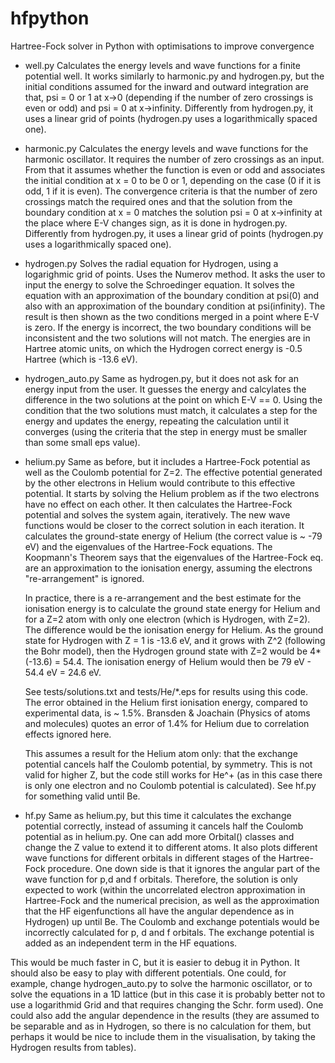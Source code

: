 # hfpython
Hartree-Fock solver in Python with optimisations to improve convergence

  * well.py
    Calculates the energy levels and wave functions for a finite potential well.
    It works similarly to harmonic.py and hydrogen.py, but the initial conditions assumed for the inward and outward integration
    are that, psi = 0 or 1 at x->0 (depending if the number of zero crossings is even or odd) and psi = 0 at x->infinity.
    Differently from hydrogen.py, it uses a linear grid of points (hydrogen.py uses a logarithmically spaced one).

  * harmonic.py
    Calculates the energy levels and wave functions for the harmonic oscillator.
    It requires the number of zero crossings as an input. From that it assumes whether the function is even or odd and
    associates the initial condition at x = 0 to be 0 or 1, depending on the case (0 if it is odd, 1 if it is even).
    The convergence criteria is that the number of zero crossings match the required ones and that the solution from the boundary
    condition at x = 0 matches the solution psi = 0 at x->infinity at the place where E-V changes sign, as it is done in hydrogen.py.
    Differently from hydrogen.py, it uses a linear grid of points (hydrogen.py uses a logarithmically spaced one).

  * hydrogen.py
    Solves the radial equation for Hydrogen, using a logarighmic grid of points.
    Uses the Numerov method.
    It asks the user to input the energy to solve the Schroedinger equation.
    It solves the equation with an approximation of the boundary condition at psi(0) and also
    with an approximation of the boundary condition at psi(infinity). The result is then shown as
    the two conditions merged in a point where E-V is zero.
    If the energy is incorrect, the two boundary conditions will be inconsistent and the two
    solutions will not match.
    The energies are in Hartree atomic units, on which the Hydrogen correct energy is -0.5 Hartree
    (which is -13.6 eV).

  * hydrogen_auto.py
    Same as hydrogen.py, but it does not ask for an energy input from the user.
    It guesses the energy and calcylates the difference in the two solutions at the point on which E-V == 0.
    Using the condition that the two solutions must match, it calculates a step for the energy and updates the energy,
    repeating the calculation until it converges (using the criteria that the step in energy must be smaller than some small eps value).

  * helium.py
    Same as before, but it includes a Hartree-Fock potential as well as the Coulomb potential for Z=2.
    The effective potential generated by the other electrons in Helium would contribute to this effective potential.
    It starts by solving the Helium problem as if the two electrons have no effect on each other.
    It then calculates the Hartree-Fock potential and solves the system again, iteratively.
    The new wave functions would be closer to the correct solution in each iteration.
    It calculates the ground-state energy of Helium (the correct value is ~ -79 eV) and the eigenvalues
    of the Hartree-Fock equations. The Koopmann's Theorem says that the eigenvalues of the Hartree-Fock eq.
    are an approximation to the ionisation energy, assuming the electrons "re-arrangement" is ignored.

    In practice, there is a re-arrangement and the best estimate for the ionisation energy is to calculate the ground state
    energy for Helium and for a Z=2 atom with only one electron (which is Hydrogen, with Z=2). The difference would be
    the ionisation energy for Helium. As the ground state for Hydrogen
    with Z = 1 is -13.6 eV, and it grows with Z^2 (following the Bohr model), then the Hydrogen ground state with Z=2 would
    be 4*(-13.6) = 54.4. The ionisation energy of Helium would then be 79 eV - 54.4 eV = 24.6 eV.

    See tests/solutions.txt and tests/He/*.eps for results using this code. The error obtained in the Helium first ionisation
    energy, compared to experimental data, is ~ 1.5%.
    Bransden & Joachain (Physics of atoms and molecules) quotes an error of 1.4% for Helium due to correlation effects ignored here.

    This assumes a result for the Helium atom only: that the exchange potential cancels half the Coulomb potential, by symmetry.
    This is not valid for higher Z, but the code still works for He^+ (as in this case there is only one electron and no Coulomb potential
    is calculated).
    See hf.py for something valid until Be.

  * hf.py
    Same as helium.py, but this time it calculates the exchange potential correctly, instead of assuming it cancels half the Coulomb
    potential as in helium.py.
    One can add more Orbital() classes and change the Z value to extend it to different atoms.
    It also plots different wave functions for different orbitals in different stages of the Hartree-Fock procedure.
    One down side is that it ignores the angular part of the wave function for p,d and f orbitals. Therefore, the solution is only
    expected to work (within the uncorrelated electron approximation in Hartree-Fock and the numerical precision, as well as the
    approximation that the HF eigenfunctions all have the angular dependence as in Hydrogen) up until Be. The Coulomb and
    exchange potentials would be incorrectly calculated for p, d and f orbitals.
    The exchange potential is added as an independent term in the HF equations.


This would be much faster in C, but it is easier to debug it in Python. It should also be easy to play with different potentials.
One could, for example, change hydrogen_auto.py to solve the harmonic oscillator, or to solve the equations in a 1D lattice (but in this
case it is probably better not to use a logarithmid Grid and that requires changing the Schr. form used).
One could also add the angular dependence in the results (they are assumed to be separable and as in Hydrogen, so there
is no calculation for them, but perhaps it would be nice to include them in the visualisation, by taking the Hydrogen results from tables).

